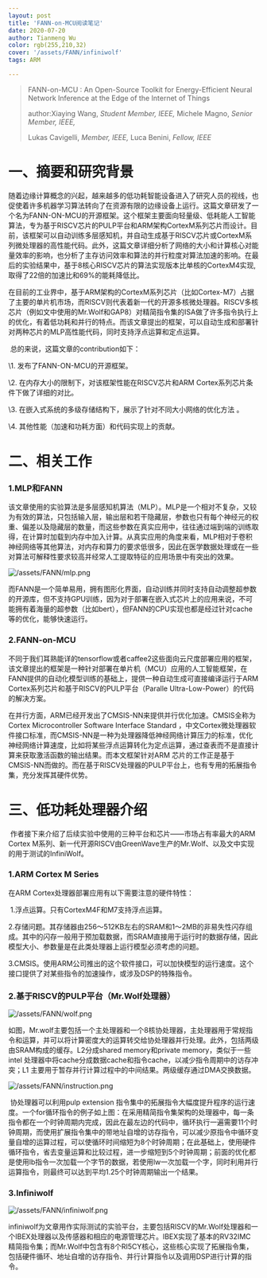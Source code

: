 ```yaml
---
layout: post
title: 'FANN-on-MCU阅读笔记'
date: 2020-07-20
author: Tianmeng Wu
color: rgb(255,210,32)
cover: '/assets/FANN/infiniwolf'
tags: ARM

---
```


> FANN-on-MCU : An Open-Source Toolkit for Energy-Efficient Neural Network Inference at the Edge of the Internet of Things  
>
> author:Xiaying Wang, *Student Member, IEEE,* Michele Magno, *Senior Member, IEEE,*
>
> Lukas Cavigelli, *Member, IEEE,* Luca Benini, *Fellow, IEEE*

# 一、摘要和研究背景

​       随着边缘计算概念的兴起，越来越多的低功耗智能设备进入了研究人员的视线，也促使着许多机器学习算法转向了在资源有限的边缘设备上运行。这篇文章研发了一个名为FANN-ON-MCU的开源框架。这个框架主要面向轻量级、低耗能人工智能算法，专为基于RISCV芯片的PULP平台和ARM架构CortexM系列芯片而设计。目前，该框架可以自动训练多层感知机，并自动生成基于RISCV芯片或CortexM系列微处理器的高性能代码。此外，这篇文章详细分析了网络的大小和计算核心对能量效率的影响，也分析了主存访问效率和算法的并行粒度对算法加速的影响。在最后的实验结果中，基于8核心RISCV芯片的算法实现版本比单核的CortexM4实现,取得了22倍的加速比和69%的能耗降低比。

​       在目前的工业界中，基于ARM架构的CortexM系列芯片（比如Cortex-M7）占据了主要的单片机市场，而RISCV则代表着新一代的开源多核微处理器。RISCV多核芯片（例如文中使用的Mr.Wolf和GAP8）对精简指令集的ISA做了许多指令执行上的优化，有着低功耗和并行的特点。而该文章提出的框架，可以自动生成和部署针对两种芯片的MLP高性能代码，同时支持浮点运算和定点运算。

​       总的来说，这篇文章的contribution如下：

\1. 发布了FANN-ON-MCU的开源框架。

\2. 在内存大小的限制下，对该框架性能在RISCV芯片和ARM Cortex系列芯片条件下做了详细的对比。

\3. 在嵌入式系统的多级存储结构下，展示了针对不同大小网络的优化方法 。

\4. 其他性能（加速和功耗方面）和代码实现上的贡献。

# 二、相关工作

###   	1.MLP和FANN

​        该文章使用的实验算法是多层感知机算法（MLP）。MLP是一个相对不复杂，又较为有效的算法，只包括输入层，输出层和若干隐藏层，参数也只有每个神经元的权重、偏差以及隐藏层的数量，而这些参数在真实应用中，往往通过端到端的训练取得，在计算时加载到内存中加入计算。从真实应用的角度来看，MLP相对于卷积神经网络等其他算法，对内存和算力的要求低很多，因此在医学数据处理或在一些对算法可解释性要求较高并经常人工提取特征的应用场景中有突出的效果。

![/assets/FANN/mlp.png]()

​      而FANN是一个简单易用，拥有图形化界面，自动训练并同时支持自动调整超参数的开源库，但不支持GPU训练，因为对于部署在嵌入式芯片上的应用来说，不可能拥有着海量的超参数（比如bert），但FANN的CPU实现也都是经过针对cache等的优化，能够快速运行。

### 	2.FANN-on-MCU

​       不同于我们耳熟能详的tensorflow或者caffee2这些面向云尺度部署应用的框架，该文章提出的框架是一种针对部署在单片机（MCU）应用的人工智能框架，在FANN提供的自动化模型训练的基础上，提供一种自动生成可直接编译运行于ARM Cortex系列芯片和基于RISCV的PULP平台（Paralle Ultra-Low-Power）的代码的解决方案。

​       在并行方面，ARM已经开发出了CMSIS-NN来提供并行优化加速。CMSIS全称为Cortex Microcontroller Software Interface Standard ，中文Cortex微处理器软件接口标准，而CMSIS-NN是一种为处理器降低神经网络计算压力的标准，优化神经网络计算速度，比如将某些浮点运算转化为定点运算，通过查表而不是直接计算来获取激活函数的输出结果。而本文框架针对ARM 芯片的工作正是基于CMSIS-NN而做的。而在基于RISCV处理器的PULP平台上，也有专用的拓展指令集，充分发挥其硬件优势。



# 三、低功耗处理器介绍

​       作者接下来介绍了后续实验中使用的三种平台和芯片——市场占有率最大的ARM Cortex M系列、新一代开源RISCV由GreenWave生产的Mr.Wolf、以及文中实现的用于测试的InfiniWolf。

### 	1.ARM Cortex M Series

  在ARM Cortex处理器部署应用有以下需要注意的硬件特性：

​    1.浮点运算。只有CortexM4F和M7支持浮点运算。

​    2.存储问题。其存储器由256～512KB左右的SRAM和1～2MB的非易失性闪存组成。其中的闪存一般用于预加载数据，而SRAM直接用于运行时的数据存储，因此模型大小、参数量是在此类处理器上运行模型必须考虑的问题。

   3.CMSIS。使用ARM公司推出的这个软件接口，可以加快模型的运行速度。这个接口提供了对某些指令的加速操作，或涉及DSP的特殊指令。

### 	2.基于RISCV的PULP平台（Mr.Wolf处理器）

![/assets/FANN/wolf.png]()

​       如图，Mr.wolf主要包括一个主处理器和一个8核协处理器，主处理器用于常规指令和运算，并可以将计算密度大的运算转交给协处理器并行处理。此外，包括两级由SRAM构成的缓存。L2分成shared memory和private memory，类似于一些intel 处理器中将cache分成数据cache和指令cache，以减少指令周期中的访存冲突；L1 主要用于暂存并行计算过程中的中间结果。两级缓存通过DMA交换数据。

 ![/assets/FANN/instruction.png]()

​      协处理器可以利用pulp extension 指令集中的拓展指令大幅度提升程序的运行速度。一个for循环指令的例子如上图：在采用精简指令集架构的处理器中，每一条指令都在一个时钟周期内完成，因此在最左边的代码中，循环执行一遍需要11个时钟周期，而使用扩展指令集中的带地址自增的访存指令，可以减少原指令中循环变量自增的运算过程，可以使循环时间缩短为8个时钟周期；在此基础上，使用硬件循环指令，省去变量运算和比较过程，进一步缩短到5个时钟周期；前面的优化都是使用lb指令一次加载一个字节的数据，若使用lw一次加载一个字，同时利用并行运算指令，则最终可以达到平均1.25个时钟周期输出一个结果。

### 	3.Infiniwolf

![/assets/FANN/infiniwolf.png]()

​         infiniwolf为文章用作实际测试的实验平台，主要包括RISCV的Mr.Wolf处理器和一个IBEX处理器以及传感器和相应的电源管理芯片。IBEX实现了基本的RV32IMC 精简指令集；而Mr.Wolf中包含有8个RI5CY核心，这些核心实现了拓展指令集，包括硬件循环、地址自增的访存指令、并行计算指令以及调用DSP进行计算的指令。